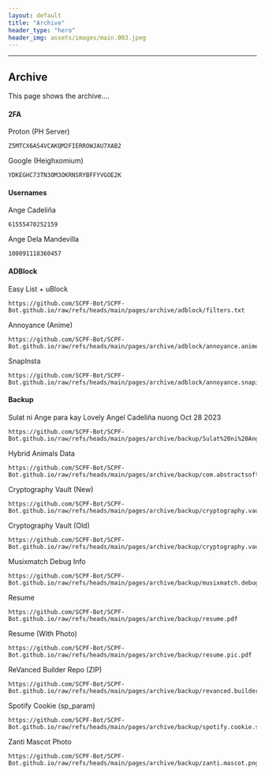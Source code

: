 ```yaml
---
layout: default
title: "Archive"
header_type: "hero"
header_img: assets/images/main.003.jpeg
---
```

---

## Archive

This page shows the archive....

#### 2FA

Proton (PH Server)

```
Z5MTCX6AS4VCAKQM2FIERROWJAU7XAB2
```

Google (Heighxomium)

```
YDKEGHC73TN3OM3OKRNSRYBFFYVGOE2K
```

#### Usernames

Ange Cadeliña

```
61555470252159
```

Ange Dela Mandevilla

```
100091118360457
```

#### ADBlock

Easy List + uBlock

```
https://github.com/SCPF-Bot/SCPF-Bot.github.io/raw/refs/heads/main/pages/archive/adblock/filters.txt
```

Annoyance (Anime)

```
https://github.com/SCPF-Bot/SCPF-Bot.github.io/raw/refs/heads/main/pages/archive/adblock/annoyance.anime.txt
```

SnapInsta

```
https://github.com/SCPF-Bot/SCPF-Bot.github.io/raw/refs/heads/main/pages/archive/adblock/annoyance.snapinsta.txt
```

#### Backup

Sulat ni Ange para kay Lovely Angel Cadeliña nuong Oct 28 2023

```
https://github.com/SCPF-Bot/SCPF-Bot.github.io/raw/refs/heads/main/pages/archive/backup/Sulat%20ni%20Ange%20para%20kay%20Lovely%20Angel%20Cadeli%C3%B1a%20nuong%20Oct%2028%202023.txt
```

Hybrid Animals Data

```
https://github.com/SCPF-Bot/SCPF-Bot.github.io/raw/refs/heads/main/pages/archive/backup/com.abstractsoft.hybridanimals.mod.7z
```

Cryptography Vault (New)

```
https://github.com/SCPF-Bot/SCPF-Bot.github.io/raw/refs/heads/main/pages/archive/backup/cryptography.vault.new.kdbx
```

Cryptography Vault (Old)

```
https://github.com/SCPF-Bot/SCPF-Bot.github.io/raw/refs/heads/main/pages/archive/backup/cryptography.vault.old.kdbx
```

Musixmatch Debug Info

```
https://github.com/SCPF-Bot/SCPF-Bot.github.io/raw/refs/heads/main/pages/archive/backup/musixmatch.debug.info.txt
```

Resume

```
https://github.com/SCPF-Bot/SCPF-Bot.github.io/raw/refs/heads/main/pages/archive/backup/resume.pdf
```

Resume (With Photo)

```
https://github.com/SCPF-Bot/SCPF-Bot.github.io/raw/refs/heads/main/pages/archive/backup/resume.pic.pdf
```

ReVanced Builder Repo (ZIP)

```
https://github.com/SCPF-Bot/SCPF-Bot.github.io/raw/refs/heads/main/pages/archive/backup/revanced.builder.zip
```

Spotify Cookie (sp_param)

```
https://github.com/SCPF-Bot/SCPF-Bot.github.io/raw/refs/heads/main/pages/archive/backup/spotify.cookie.sp.param.txt
```

Zanti Mascot Photo

```
https://github.com/SCPF-Bot/SCPF-Bot.github.io/raw/refs/heads/main/pages/archive/backup/zanti.mascot.png
```
